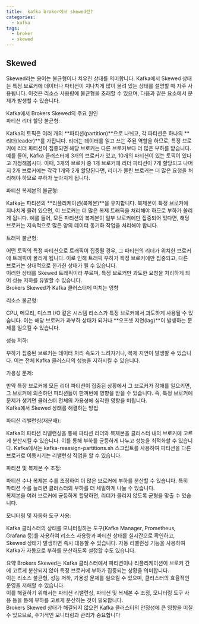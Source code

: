 ```yaml
---
title:  kafka broker에서 skewed란?
categories:
  - kafka
tags: 
  - broker
  - skewed
---
```


## Skewed
Skewed라는 용어는 불균형이나 치우친 상태를 의미합니다. Kafka에서 Skewed 상태는 특정 브로커에 데이터나 파티션이 지나치게 많이 몰려 있는 상태를 설명할 때 자주 사용됩니다. 이것은 리소스 사용량에 불균형을 초래할 수 있으며, 다음과 같은 요소에서 문제가 발생할 수 있습니다.

Kafka에서 Brokers Skewed의 주요 원인  
파티션 리더 할당 불균형:  

Kafka의 토픽은 여러 개의 **파티션(partition)**으로 나뉘고, 각 파티션은 하나의 **리더(leader)**를 가집니다. 리더는 데이터를 읽고 쓰는 주된 역할을 하므로, 특정 브로커에 리더 파티션이 집중되면 해당 브로커는 다른 브로커보다 더 많은 부하를 받습니다.
예를 들어, Kafka 클러스터에 3개의 브로커가 있고, 10개의 파티션이 있는 토픽이 있다고 가정해봅시다. 이때, 3개의 브로커 중 1개 브로커에 리더 파티션이 7개 할당되고 나머지 2개 브로커에는 각각 1개와 2개 할당된다면, 리더가 몰린 브로커는 더 많은 요청을 처리해야 하므로 부하가 높아지게 됩니다.

파티션 복제본의 불균형:  

Kafka는 파티션의 **리플리케이션(복제본)**을 유지합니다. 복제본이 특정 브로커에 지나치게 몰려 있으면, 이 브로커는 더 많은 복제 트래픽을 처리해야 하므로 부하가 쏠리게 됩니다.
예를 들어, 모든 파티션의 복제본이 일부 브로커에만 집중되어 있다면, 해당 브로커는 지속적으로 많은 양의 데이터 동기화 작업을 처리해야 합니다.

트래픽 불균형:

어떤 토픽의 특정 파티션으로 트래픽이 집중될 경우, 그 파티션의 리더가 위치한 브로커에 트래픽이 몰리게 됩니다. 이로 인해 트래픽 부하가 특정 브로커에만 집중되고, 다른 브로커는 상대적으로 한가한 상태가 될 수 있습니다.  
이러한 상태를 Skewed 트래픽이라 부르며, 특정 브로커만 과도한 요청을 처리하게 되어 성능 저하를 유발할 수 있습니다.  
Brokers Skewed가 Kafka 클러스터에 미치는 영향

리소스 불균형:  

CPU, 메모리, 디스크 I/O 같은 시스템 리소스가 특정 브로커에서 과도하게 사용될 수 있습니다. 이는 해당 브로커가 과부하 상태가 되거나 **오프셋 지연(lag)**이 발생하는 문제를 일으킬 수 있습니다.

성능 저하:

부하가 집중된 브로커는 데이터 처리 속도가 느려지거나, 복제 지연이 발생할 수 있습니다. 이는 전체 Kafka 클러스터의 성능을 저하시킬 수 있습니다.

가용성 문제:

만약 특정 브로커에 모든 리더 파티션이 집중된 상황에서 그 브로커가 장애를 일으키면, 그 브로커에 의존하던 파티션들이 한꺼번에 영향을 받을 수 있습니다. 즉, 특정 브로커에 문제가 생기면 클러스터 전체의 가용성에 심각한 영향을 미칩니다.  
Kafka에서 Skewed 상태를 해결하는 방법  

파티션 리밸런싱(재분배):

Kafka의 파티션 리밸런싱을 통해 파티션 리더와 복제본을 클러스터 내의 브로커에 고르게 분산시킬 수 있습니다. 이를 통해 부하를 균등하게 나누고 성능을 최적화할 수 있습니다.
Kafka에서는 kafka-reassign-partitions.sh 스크립트를 사용하여 파티션을 다른 브로커로 이동시키는 리밸런싱 작업을 할 수 있습니다.

파티션 및 복제본 수 조정:

파티션 수나 복제본 수를 조정하여 더 많은 브로커에 부하를 분산할 수 있습니다. 특히 파티션 수를 늘리면 클러스터의 부하를 더 세밀하게 나눌 수 있습니다.  
복제본을 여러 브로커에 균등하게 할당하면, 리더가 몰리지 않도록 균형을 맞출 수 있습니다.  

모니터링 및 자동화 도구 사용:  

Kafka 클러스터의 상태를 모니터링하는 도구(Kafka Manager, Prometheus, Grafana 등)를 사용하여 리소스 사용량과 파티션 상태를 실시간으로 확인하고, Skewed 상태가 발생하면 즉시 대응할 수 있습니다.
자동 리밸런싱 기능을 사용하여 Kafka가 자동으로 부하를 분산하도록 설정할 수도 있습니다.  

요약
Brokers Skewed는 Kafka 클러스터에서 파티션이나 리플리케이션이 브로커 간에 고르게 분산되지 않아 특정 브로커에 부하가 집중되는 상황을 의미합니다.  
이는 리소스 불균형, 성능 저하, 가용성 문제를 일으킬 수 있으며, 클러스터의 효율적인 운영을 저해할 수 있습니다.  
이를 해결하기 위해서는 파티션 리밸런싱, 파티션 및 복제본 수 조정, 모니터링 도구 사용 등을 통해 부하를 고르게 분산하는 것이 필요합니다.  
Brokers Skewed 상태가 해결되지 않으면 Kafka 클러스터의 안정성에 큰 영향을 미칠 수 있으므로, 주기적인 모니터링과 관리가 중요합니다